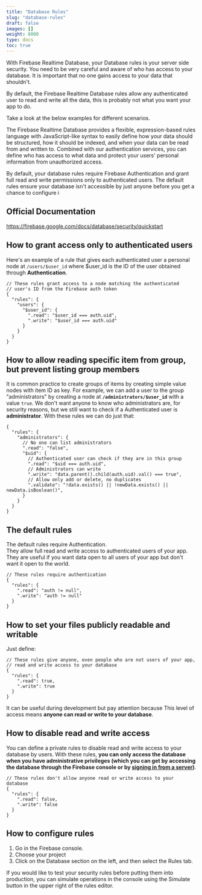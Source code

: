```yaml
---
title: "Database Rules"
slug: "database-rules"
draft: false
images: []
weight: 8000
type: docs
toc: true
---
```


With Firebase Realtime Database, your Database rules is your server side security. You need to be very careful and aware of who has access to your database. It is important that no one gains access to your data that shouldn't. 

By default, the Firebase Realtime Database rules allow any authenticated user to read and write all the data, this is probably not what you want your app to do. 

Take a look at the below examples for different scenarios.



The Firebase Realtime Database provides a flexible, expression-based rules language with JavaScript-like syntax to easily define how your data should be structured, how it should be indexed, and when your data can be read from and written to. Combined with our authentication services, you can define who has access to what data and protect your users' personal information from unauthorized access.

By default, your database rules require Firebase Authentication and grant full read and write permissions only to authenticated users. The default rules ensure your database isn't accessible by just anyone before you get a chance to configure i

Official Documentation
----------------------
https://firebase.google.com/docs/database/security/quickstart

## How to grant access only to authenticated users
Here's an example of a rule that gives each authenticated user a personal node at `/users/$user_id` where $user_id is the ID of the user obtained through **Authentication**.


    // These rules grant access to a node matching the authenticated
    // user's ID from the Firebase auth token
    {
      "rules": {
        "users": {
          "$user_id": {
            ".read": "$user_id === auth.uid",
            ".write": "$user_id === auth.uid"
          }
        }
      }
    }

## How to allow reading specific item from group, but prevent listing group members
It is common practice to create groups of items by creating simple value nodes with item ID as key. For example, we can add a user to the group "administrators" by creating a node at **`/administrators/$user_id`** with a value `true`. We don't want anyone to know who administrators are, for security reasons, but we still want to check if a Authenticated user is **administrator**. With these rules we can do just that:

    {
      "rules": {
        "administrators": {
          // No one can list administrators
          ".read": "false",
          "$uid": {
            // Authenticated user can check if they are in this group
            ".read": "$uid === auth.uid",
            // Administrators can write
            ".write": "data.parent().child(auth.uid).val() === true",
            // Allow only add or delete, no duplicates
            ".validate": "!data.exists() || !newData.exists() || newData.isBoolean()",
          }
        }
      }
    }


## The default rules
The default rules require Authentication.   
They allow full read and write access to authenticated users of your app. They are useful if you want data open to all users of your app but don't want it open to the world.

    // These rules require authentication
    {
      "rules": {
        ".read": "auth != null",
        ".write": "auth != null"
      }
    }

## How to set your files publicly readable and writable
Just define:

    // These rules give anyone, even people who are not users of your app,
    // read and write access to your database
    {
      "rules": {
        ".read": true,
        ".write": true
      }
    }


It can be useful during development but pay attention because This level of access means **anyone can read or write to your database**. 

## How to disable read and write access
You can define a private rules to disable read and write access to your database by users.   With these rules, **you can only access the database when you have administrative privileges (which you can get by accessing the database through the Firebase console or by [signing in from a server](https://firebase.google.com/docs/database/server/start))**.

    // These rules don't allow anyone read or write access to your database
    {
      "rules": {
        ".read": false,
        ".write": false
      }
    }

## How to configure rules
1. Go in the Firebase console.
2. Choose your project
3. Click on the Database section on the left, and then select the Rules tab.

If you would like to test your security rules before putting them into production, you can simulate operations in the console using the Simulate button in the upper right of the rules editor.

